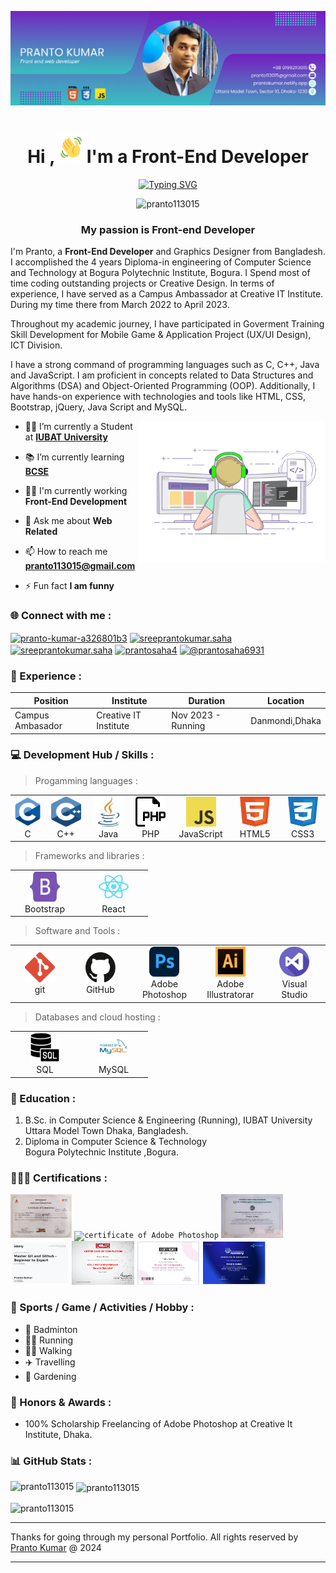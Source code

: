 <!--Banar Section Start-->

![logo](./assets/img/github-bannar2.png)

<!--Banar Section End-->

<!--Title & Typography Section End-->
<h1 align="center">Hi ,<img src="./assets/img/Wave.gif" height="50px" width="50px">I'm a Front-End Developer</h1>

<p align="center">
<a href="https://git.io/typing-svg" ><img src="https://readme-typing-svg.demolab.com?font=Fira+Code&pause=1000&color=1F29F7&background=FF1E1100&center=true&vCenter=true&width=435&lines=welcome+to+visit+my+profile;Nice+to+meet+you+" alt="Typing SVG" /></a>
<!--Title & Typography Section End-->

<!--pofiel view Section start-->
<p align="center"> <img src="https://komarev.com/ghpvc/?username=pranto113015&label=Profile%20views&color=0e75b6&style=flat" alt="pranto113015" /> </p>
<!--pofiel view Section end-->

<!-- Header subtitle area start -->
<h3 align="center">My  passion is Front-end Developer</h3>
<p>I'm Pranto, a <b>Front-End Developer</b>  and Graphics Designer from Bangladesh. I accomplished the 4 years Diploma-in engineering of Computer Science and Technology at Bogura Polytechnic Institute, Bogura. I Spend most of time coding outstanding projects or Creative Design. In terms of experience, I have served as a Campus Ambassador at Creative IT Institute. During my time there from March 2022 to April 2023.

Throughout my academic journey, I have participated in Goverment Training Skill Development for Mobile Game & Application Project (UX/UI Design), ICT Division.

I have a strong command of programming languages such as C, C++, Java and JavaScript. I am proficient in concepts related to Data Structures and Algorithms (DSA) and Object-Oriented Programming (OOP). Additionally, I have hands-on experience with technologies and tools like HTML, CSS, Bootstrap, jQuery, Java Script and MySQL.</p>

<!-- Header subtitle area end -->

<!--Body Right Section start-->
<img align="right" alt="coding" width="300" src="./assets/img/live-coding.gif">
<!--Body Right Section End-->

<!--Body Left Section Start-->

- 👨‍🎓 I’m currently a Student at **[IUBAT University](https://iubat.edu/)**

- 📚 I’m currently learning **[BCSE](https://cse.iubat.edu/)**

- 👨‍💻 I'm currently working **Front-End Development**

- 💬 Ask me about **Web Related**

- 📫 How to reach me **<pranto113015@gmail.com>**

- ⚡ Fun fact **I am funny**
<!--Body Left Section End-->

<!--Connect with me Section Start-->
<h3 align="left"> 🌐 Connect with me :</h3>

<p align="left">

<a href="https://linkedin.com/in/pranto-kumar-a326801b3" target="blank"><img align="center" src="https://raw.githubusercontent.com/rahuldkjain/github-profile-readme-generator/master/src/images/icons/Social/linked-in-alt.svg" alt="pranto-kumar-a326801b3" height="30" width="40" /></a>
<a href="https://fb.com/sreeprantokumar.saha" target="blank"><img align="center" src="https://raw.githubusercontent.com/rahuldkjain/github-profile-readme-generator/master/src/images/icons/Social/facebook.svg" alt="sreeprantokumar.saha" height="30" width="40" /></a>
<a href="https://instagram.com/sreeprantokumar.saha" target="blank"><img align="center" src="https://raw.githubusercontent.com/rahuldkjain/github-profile-readme-generator/master/src/images/icons/Social/instagram.svg" alt="sreeprantokumar.saha" height="30" width="40" /></a>
<a href="https://www.behance.net/prantosaha4" target="blank"><img align="center" src="https://raw.githubusercontent.com/rahuldkjain/github-profile-readme-generator/master/src/images/icons/Social/behance.svg" alt="prantosaha4" height="30" width="40" /></a>
<a href="https://www.youtube.com/@prantosaha6931" target="blank"><img align="center" src="https://raw.githubusercontent.com/rahuldkjain/github-profile-readme-generator/master/src/images/icons/Social/youtube.svg" alt="@prantosaha6931" height="30" width="40" /></a>
</p>
<!--Connect with me Section End-->

### 💼 Experience :

| Position         | Institute             | Duration           | Location       |
| ---------------- | --------------------- | ------------------ | -------------- |
| Campus Ambasador | Creative IT Institute | Nov 2023 - Running | Danmondi,Dhaka |

<!-- Developer Hub section start -->
<h3 align="left">&#128187; Development Hub / Skills :</h3>

> Progamming languages :

<table>
  <tr>
    <td align="center" width="96">
      <a href="#">
        <img src="./assets/img/c.svg" width="48" height="48" alt="c" />
      </a>
      <br>C
    </td>
    <td align="center" width="96">
      <a href="#">
        <img src="./assets/img/c++.svg" width="48" height="48" alt="c++" />
      </a>
      <br>C++
    </td>
     <td align="center" width="96">
      <a href="#">
        <img src="./assets/img/java.png" width="48" height="48" alt="Java" />
      </a>
      <br>Java
    </td>
         <td align="center" width="96">
      <a href="#">
        <img src="./assets/img/php.png" width="48" height="48" alt="PHP" />
      </a>
      <br>PHP
    </td>
    </td>
         <td align="center" width="96">
      <a href="#">
        <img src="./assets/img/info-javascript.svg" width="48" height="48" alt="PHP" />
      </a>
      <br>JavaScript
    </td>
    <td align="center" width="96">
      <a href="#">
        <img src="./assets/img/info-html.svg" width="48" height="48" alt="HTML" />
      </a>
      <br>HTML5
    </td>
    <td align="center" width="96">
      <a href="#">
        <img src="./assets/img/info-css.svg" width="48" height="48" alt="CSS3" />
      </a>
      <br>CSS3
    </td>
  </tr>
</table>

> Frameworks and libraries :

<table>
  <tr>
    <td align="center" width="96">
      <a href="#">
        <img src="./assets/img/bootstrap-5-1.svg" width="48" height="48" alt="bootstrap" />
      </a>
      <br>Bootstrap
    </td>
    <td align="center" width="96">
      <a href="#">
        <img src="./assets/img/info-react.svg" width="48" height="48" alt="react" />
      </a>
      <br>React
    </td>
    </tr>
</table>

> Software and Tools :

<table>
  <tr>
    <td align="center" width="96">
      <a href="#">
        <img src="./assets/img/info-git.svg" width="48" height="48" alt="bootstrap" />
      </a>
      <br>git
    </td>
       <td align="center" width="96">
      <a href="#">
        <img src="./assets/img/info-github.svg" width="48" height="48" alt="bootstrap" />
      </a>
      <br>GitHub
    </td>
     <td align="center" width="96">
      <a href="#">
        <img src="./assets/img/adobe-photoshop.svg" width="48" height="48" alt="ps" />
      </a>
      <br>Adobe Photoshop
    </td>
    <td align="center" width="96">
      <a href="#">
        <img src="./assets/img/adobe-illustrator.svg" width="48" height="48" alt="ps" />
      </a>
      <br>Adobe Illustratorar
    </td>
    <td align="center" width="96">
      <a href="#">
        <img src="./assets/img/vs.png" width="48" height="48" alt="ps" />
      </a>
      <br>Visual Studio
    </td>
    </tr>
</table>

> Databases and cloud hosting :

<table>
  <tr>
    <td align="center" width="96">
      <a href="#">
        <img src="./assets/img/sql.png" width="48" height="48" alt="sql" />
      </a>
      <br>SQL
    </td>
    <td align="center" width="96">
      <a href="#">
        <img src="./assets/img/mysql.svg" width="48" height="48" alt="mysql" />
      </a>
      <br>MySQL
    </td>
    </tr>
</table>
<!-- Developer Hub section end -->

### 📘 Education :

1. B.Sc. in Computer Science & Engineering (Running),
   IUBAT University  
   Uttara Model Town Dhaka, Bangladesh.
2. Diploma in Computer Science & Technology  
   Bogura Polytechnic Institute ,Bogura.

<!--Certification Section Start-->
<h3 align="left" > 👨🏻‍🎓&nbsp;Certifications :</h3>
<code><img height= "70" alt="certificate of ux/ui designer" src="./assets/certificate/UX UI Traning Certificate.jpg"></code>
<code><img height= "70" alt="certificate of Adobe Photoshop" src="./assets/certificate/Creative it Traning Certificate.jpg"></code>
<code><img height= "70" alt="certificate of js" src="./assets/certificate/IUBAT JS Course Cartificate.jpg"></code>
<code><img height= "70" alt="certificate of git & github" src="./assets/certificate/Master Git and Github - Beginner to Expert.jpg"></code>
<code><img height= "70" alt="certificate of networking" src="./assets/certificate/CNSS certificate.png"></code>
<code><img height= "70" alt="certificate of pathway of software engineering" src="./assets/certificate/Pathway to software engineering certificate.png"></code>
<code><img height= "70" alt="certificate of brightkills" src="./assets/certificate/visual identity graphics design certificate.png"></code>
<!--Certification Section end-->

### 🎯 Sports / Game / Activities / Hobby :

- 🏸 Badminton
- 🏃‍♂️ Running
- 🚶‍♂️ Walking
- ✈️ Travelling
- 🌳 Gardening

### 🏅 Honors & Awards :

- 100% Scholarship Freelancing of Adobe Photoshop at Creative It Institute, Dhaka.

### 📊 GitHub Stats :

<p><img align="left" src="https://github-readme-stats.vercel.app/api/top-langs?username=pranto113015&show_icons=true&locale=en&layout=compact" alt="pranto113015" /></p>

<p>&nbsp;<img align="center" src="https://github-readme-stats.vercel.app/api?username=pranto113015&show_icons=true&locale=en" alt="pranto113015" /></p>

<p><img align="center" src="https://github-readme-streak-stats.herokuapp.com/?user=pranto113015&" alt="pranto113015" /></p>

---

Thanks for going through my personal Portfolio.
All rights reserved by [Pranto Kumar](https://www.linkedin.com/in/pranto-kumar-a326801b3/) @ 2024

---
